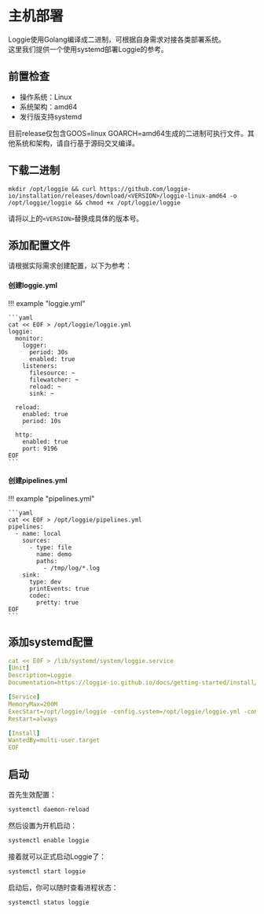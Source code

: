 # 主机部署

Loggie使用Golang编译成二进制，可根据自身需求对接各类部署系统。  
这里我们提供一个使用systemd部署Loggie的参考。  

## 前置检查
- 操作系统：Linux
- 系统架构：amd64
- 发行版支持systemd

目前release仅包含GOOS=linux GOARCH=amd64生成的二进制可执行文件。其他系统和架构，请自行基于源码交叉编译。

## 下载二进制

```
mkdir /opt/loggie && curl https://github.com/loggie-io/installation/releases/download/<VERSION>/loggie-linux-amd64 -o /opt/loggie/loggie && chmod +x /opt/loggie/loggie
```

请将以上的`<VERSION>`替换成具体的版本号。

## 添加配置文件

请根据实际需求创建配置，以下为参考：

#### 创建loggie.yml

!!! example "loggie.yml"

    ```yaml
    cat << EOF > /opt/loggie/loggie.yml
    loggie:
      monitor:
        logger:
          period: 30s
          enabled: true
        listeners:
          filesource: ~
          filewatcher: ~
          reload: ~
          sink: ~
    
      reload:
        enabled: true
        period: 10s
    
      http:
        enabled: true
        port: 9196
    EOF
    ```


#### 创建pipelines.yml

!!! example "pipelines.yml"

    ```yaml
    cat << EOF > /opt/loggie/pipelines.yml
    pipelines:
      - name: local
        sources:
          - type: file
            name: demo
            paths:
              - /tmp/log/*.log
        sink:
          type: dev
          printEvents: true
          codec:
            pretty: true
    EOF
    ```

## 添加systemd配置

```yaml
cat << EOF > /lib/systemd/system/loggie.service
[Unit]
Description=Loggie
Documentation=https://loggie-io.github.io/docs/getting-started/install/node/

[Service]
MemoryMax=200M
ExecStart=/opt/loggie/loggie -config.system=/opt/loggie/loggie.yml -config.pipeline=/opt/loggie/pipelines.yml
Restart=always

[Install]
WantedBy=multi-user.target
EOF
```

## 启动

首先生效配置：
```bash
systemctl daemon-reload
```

然后设置为开机启动：
```bash
systemctl enable loggie
```

接着就可以正式启动Loggie了：

```bash
systemctl start loggie
```

启动后，你可以随时查看进程状态：
```bash
systemctl status loggie
```
